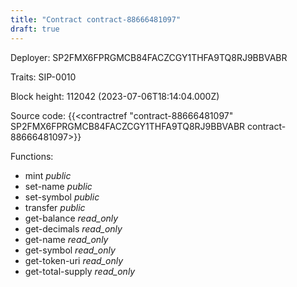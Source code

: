 ```yaml
---
title: "Contract contract-88666481097"
draft: true
---
```

Deployer: SP2FMX6FPRGMCB84FACZCGY1THFA9TQ8RJ9BBVABR

Traits:
 SIP-0010



Block height: 112042 (2023-07-06T18:14:04.000Z)

Source code: {{<contractref "contract-88666481097" SP2FMX6FPRGMCB84FACZCGY1THFA9TQ8RJ9BBVABR contract-88666481097>}}

Functions:

* mint _public_
* set-name _public_
* set-symbol _public_
* transfer _public_
* get-balance _read_only_
* get-decimals _read_only_
* get-name _read_only_
* get-symbol _read_only_
* get-token-uri _read_only_
* get-total-supply _read_only_
